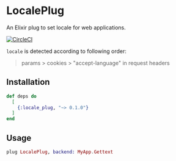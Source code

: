 # LocalePlug

An Elixir plug to set locale for web applications.

[![CircleCI](https://circleci.com/gh/bright-u/locale_plug.svg?style=svg)](https://circleci.com/gh/bright-u/locale_plug)

`locale` is detected according to following order:
> params > cookies > "accept-language" in request headers

## Installation

```elixir
def deps do
  [
    {:locale_plug, "~> 0.1.0"}
  ]
end
```

## Usage

```elixir
plug LocalePlug, backend: MyApp.Gettext
```
